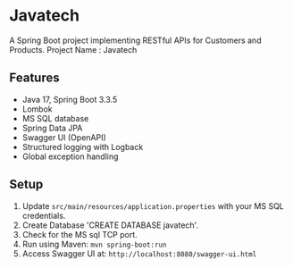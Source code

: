 # Javatech

A Spring Boot project implementing RESTful APIs for Customers and Products.
Project Name : Javatech

## Features
- Java 17, Spring Boot 3.3.5
- Lombok
- MS SQL database
- Spring Data JPA
- Swagger UI (OpenAPI)
- Structured logging with Logback
- Global exception handling

## Setup
1. Update `src/main/resources/application.properties` with your MS SQL credentials.
2. Create Database 'CREATE DATABASE javatech'.
3. Check for the MS sql TCP port.
4. Run using Maven: `mvn spring-boot:run`
5. Access Swagger UI at: `http://localhost:8080/swagger-ui.html`

